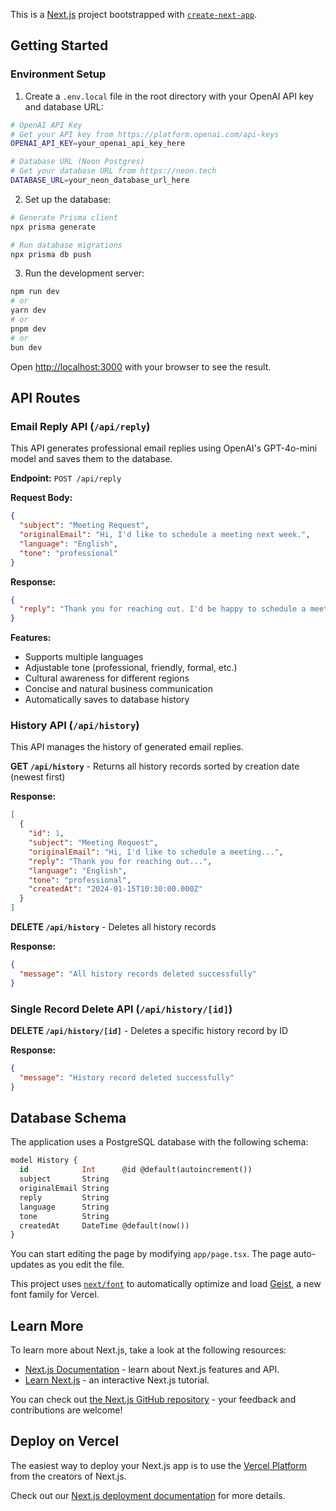 This is a [Next.js](https://nextjs.org) project bootstrapped with [`create-next-app`](https://nextjs.org/docs/app/api-reference/cli/create-next-app).

## Getting Started

### Environment Setup

1. Create a `.env.local` file in the root directory with your OpenAI API key and database URL:

```bash
# OpenAI API Key
# Get your API key from https://platform.openai.com/api-keys
OPENAI_API_KEY=your_openai_api_key_here

# Database URL (Neon Postgres)
# Get your database URL from https://neon.tech
DATABASE_URL=your_neon_database_url_here
```

2. Set up the database:

```bash
# Generate Prisma client
npx prisma generate

# Run database migrations
npx prisma db push
```

3. Run the development server:

```bash
npm run dev
# or
yarn dev
# or
pnpm dev
# or
bun dev
```

Open [http://localhost:3000](http://localhost:3000) with your browser to see the result.

## API Routes

### Email Reply API (`/api/reply`)

This API generates professional email replies using OpenAI's GPT-4o-mini model and saves them to the database.

**Endpoint:** `POST /api/reply`

**Request Body:**
```json
{
  "subject": "Meeting Request",
  "originalEmail": "Hi, I'd like to schedule a meeting next week.",
  "language": "English",
  "tone": "professional"
}
```

**Response:**
```json
{
  "reply": "Thank you for reaching out. I'd be happy to schedule a meeting..."
}
```

**Features:**
- Supports multiple languages
- Adjustable tone (professional, friendly, formal, etc.)
- Cultural awareness for different regions
- Concise and natural business communication
- Automatically saves to database history

### History API (`/api/history`)

This API manages the history of generated email replies.

**GET `/api/history`** - Returns all history records sorted by creation date (newest first)

**Response:**
```json
[
  {
    "id": 1,
    "subject": "Meeting Request",
    "originalEmail": "Hi, I'd like to schedule a meeting...",
    "reply": "Thank you for reaching out...",
    "language": "English",
    "tone": "professional",
    "createdAt": "2024-01-15T10:30:00.000Z"
  }
]
```

**DELETE `/api/history`** - Deletes all history records

**Response:**
```json
{
  "message": "All history records deleted successfully"
}
```

### Single Record Delete API (`/api/history/[id]`)

**DELETE `/api/history/[id]`** - Deletes a specific history record by ID

**Response:**
```json
{
  "message": "History record deleted successfully"
}
```

## Database Schema

The application uses a PostgreSQL database with the following schema:

```sql
model History {
  id            Int      @id @default(autoincrement())
  subject       String
  originalEmail String
  reply         String
  language      String
  tone          String
  createdAt     DateTime @default(now())
}
```

You can start editing the page by modifying `app/page.tsx`. The page auto-updates as you edit the file.

This project uses [`next/font`](https://nextjs.org/docs/app/building-your-application/optimizing/fonts) to automatically optimize and load [Geist](https://vercel.com/font), a new font family for Vercel.

## Learn More

To learn more about Next.js, take a look at the following resources:

- [Next.js Documentation](https://nextjs.org/docs) - learn about Next.js features and API.
- [Learn Next.js](https://nextjs.org/learn) - an interactive Next.js tutorial.

You can check out [the Next.js GitHub repository](https://github.com/vercel/next.js) - your feedback and contributions are welcome!

## Deploy on Vercel

The easiest way to deploy your Next.js app is to use the [Vercel Platform](https://vercel.com/new?utm_medium=default-template&filter=next.js&utm_source=create-next-app&utm_campaign=create-next-app-readme) from the creators of Next.js.

Check out our [Next.js deployment documentation](https://nextjs.org/docs/app/building-your-application/deploying) for more details.
